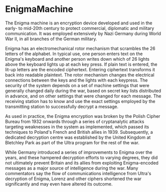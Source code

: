 # EnigmaMachine
The Enigma machine is an encryption device developed and used in the early- to mid-20th century to protect commercial, diplomatic and military communication. It was employed extensively by Nazi Germany during World War II, in all branches of the German military.

Enigma has an electromechanical rotor mechanism that scrambles the 26 letters of the alphabet. In typical use, one person enters text on the Enigma's keyboard and another person writes down which of 26 lights above the keyboard lights up at each key press. If plain text is entered, the lit-up letters are the encoded ciphertext. Entering ciphertext transforms it back into readable plaintext. The rotor mechanism changes the electrical connections between the keys and the lights with each keypress. The security of the system depends on a set of machine settings that were generally changed daily during the war, based on secret key lists distributed in advance, and on other settings that were changed for each message. The receiving station has to know and use the exact settings employed by the transmitting station to successfully decrypt a message.

As used in practice, the Enigma encryption was broken by the Polish Cipher Bureau from 1932 onwards through a series of cryptanalytic attacks targeting weaknesses in the system as implemented, which passed its techniques to Poland's French and British allies in 1939. Subsequently, a dedicated decryption centre was established by the United Kingdom at Bletchley Park as part of the Ultra program for the rest of the war.

While Germany introduced a series of improvements to Enigma over the years, and these hampered decryption efforts to varying degrees, they did not ultimately prevent Britain and its allies from exploiting Enigma-encoded messages as a major source of intelligence during the war. Many commentators say the flow of communications intelligence from Ultra's decryption of Enigma, Lorenz and other ciphers shortened the war significantly and may even have altered its outcome.
